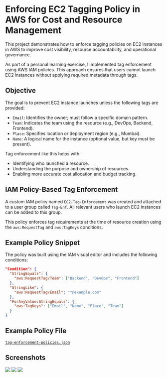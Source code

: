 # Enforcing EC2 Tagging Policy in AWS for Cost and Resource Management

This project demonstrates how to enforce tagging policies on EC2 instances in AWS to improve cost visibility, resource accountability, and operational governance.

As part of a personal learning exercise, I implemented tag enforcement using AWS IAM policies. This approach ensures that users cannot launch EC2 instances without applying required metadata through tags.

## Objective

The goal is to prevent EC2 instance launches unless the following tags are provided:

- `Email`: Identifies the owner; must follow a specific domain pattern.
- `Team`: Indicates the team using the resource (e.g., DevOps, Backend, Frontend).
- `Place`: Specifies location or deployment region (e.g., Mumbai).
- `Name`: A logical name for the instance (optional value, but key must be present).

Tag enforcement like this helps with:

- Identifying who launched a resource.
- Understanding the purpose and ownership of resources.
- Enabling more accurate cost allocation and budget tracking.

## IAM Policy-Based Tag Enforcement

A custom IAM policy named `EC2-Tag-Enforcement` was created and attached to a user group called `Tag-Enf`. All relevant users who launch EC2 instances can be added to this group.

This policy enforces tag requirements at the time of resource creation using the `aws:RequestTag` and `aws:TagKeys` conditions.

## Example Policy Snippet

The policy was built using the IAM visual editor and includes the following conditions:

```json
"Condition": {
  "StringEquals": {
    "aws:RequestTag/Team": ["Backend", "DevOps", "Frontend"]
  },
  "StringLike": {
    "aws:RequestTag/Email": "*@example.com"
  },
  "ForAnyValue:StringEquals": {
    "aws:TagKeys": ["Email", "Name", "Place", "Team"]
  }
}
```
## Example Policy File
[`tag-enforcement-policies.json`](tag-enforcement-policies.json)

## Screenshots
![](screenshots/1751723052906.jpg)
![](screenshots/1751723052577.jpg)
![](screenshots/1751723052800.jpg)
